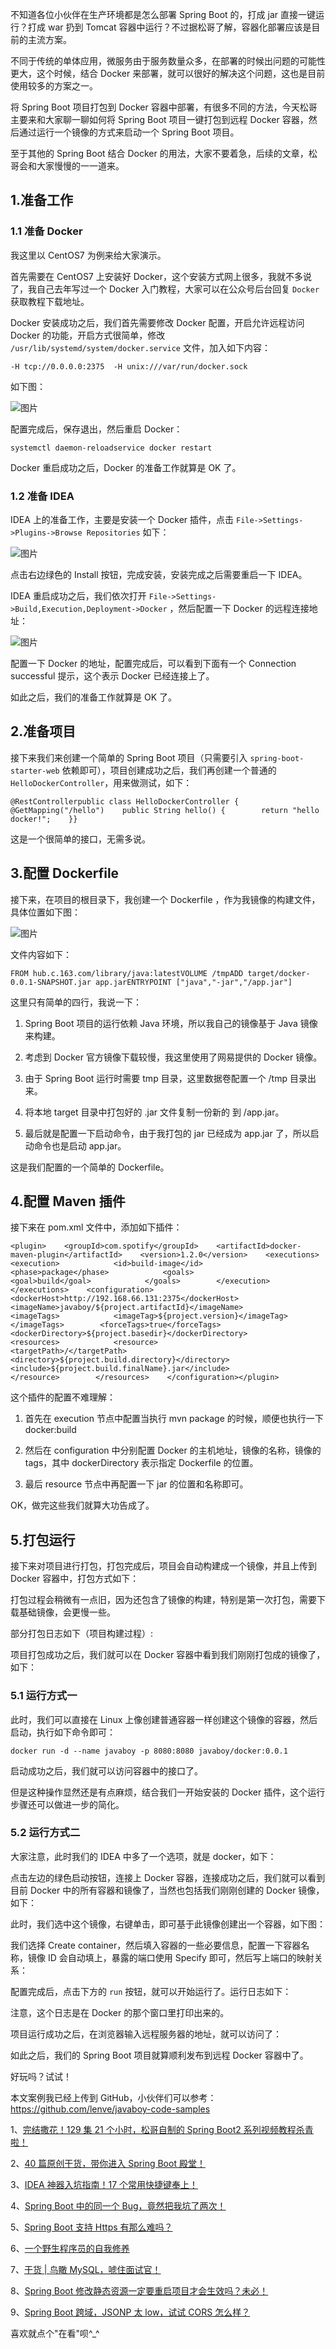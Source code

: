 不知道各位小伙伴在生产环境都是怎么部署 Spring Boot 的，打成 jar 直接一键运行？打成 war 扔到 Tomcat 容器中运行？不过据松哥了解，容器化部署应该是目前的主流方案。

不同于传统的单体应用，微服务由于服务数量众多，在部署的时候出问题的可能性更大，这个时候，结合 Docker 来部署，就可以很好的解决这个问题，这也是目前使用较多的方案之一。

将 Spring Boot 项目打包到 Docker 容器中部署，有很多不同的方法，今天松哥主要来和大家聊一聊如何将 Spring Boot 项目一键打包到远程 Docker 容器，然后通过运行一个镜像的方式来启动一个 Spring Boot 项目。

至于其他的 Spring Boot 结合 Docker 的用法，大家不要着急，后续的文章，松哥会和大家慢慢的一一道来。

## 1.准备工作

### 1.1 准备 Docker

我这里以 CentOS7 为例来给大家演示。

首先需要在 CentOS7 上安装好 Docker，这个安装方式网上很多，我就不多说了，我自己去年写过一个 Docker 入门教程，大家可以在公众号后台回复 `Docker` 获取教程下载地址。

Docker 安装成功之后，我们首先需要修改 Docker 配置，开启允许远程访问 Docker 的功能，开启方式很简单，修改 `/usr/lib/systemd/system/docker.service` 文件，加入如下内容：

```
-H tcp://0.0.0.0:2375  -H unix:///var/run/docker.sock
```

如下图：

![图片](https://mmbiz.qpic.cn/mmbiz_jpg/GvtDGKK4uYlfDvCzoddAS5bYbeKqZhqzMdhhvqiaJbDSbQdichCibwXeiccw2FRDBcTDx4TnlJibYDpSPpaNF18KhZg/640?wx_fmt=jpeg&wxfrom=5&wx_lazy=1&wx_co=1)

配置完成后，保存退出，然后重启 Docker：

```
systemctl daemon-reloadservice docker restart
```

Docker 重启成功之后，Docker 的准备工作就算是 OK 了。

### 1.2 准备 IDEA

IDEA 上的准备工作，主要是安装一个 Docker 插件，点击 `File->Settings->Plugins->Browse Repositories` 如下：

![图片](https://mmbiz.qpic.cn/mmbiz_jpg/GvtDGKK4uYlfDvCzoddAS5bYbeKqZhqzWeylxcSEFvqZbhEniaHkM4zsTgran2eR5icibV36KTQ80vkGw7kzaL2LA/640?wx_fmt=jpeg&wxfrom=5&wx_lazy=1&wx_co=1)

点击右边绿色的 Install 按钮，完成安装，安装完成之后需要重启一下 IDEA。

IDEA 重启成功之后，我们依次打开 `File->Settings->Build,Execution,Deployment->Docker` ，然后配置一下 Docker 的远程连接地址：

![图片](https://mmbiz.qpic.cn/mmbiz_jpg/GvtDGKK4uYlfDvCzoddAS5bYbeKqZhqzQHicjOQxLywGu2XRZKftmDDFntW5lVhQ9KR5EKOMib1icTswF4XQecSKA/640?wx_fmt=jpeg&wxfrom=5&wx_lazy=1&wx_co=1)

配置一下 Docker 的地址，配置完成后，可以看到下面有一个 Connection successful 提示，这个表示 Docker 已经连接上了。

如此之后，我们的准备工作就算是 OK 了。

## 2.准备项目

接下来我们来创建一个简单的 Spring Boot 项目（只需要引入 `spring-boot-starter-web` 依赖即可），项目创建成功之后，我们再创建一个普通的 `HelloDockerController`，用来做测试，如下：

```
@RestControllerpublic class HelloDockerController {    @GetMapping("/hello")    public String hello() {        return "hello docker!";    }}
```

这是一个很简单的接口，无需多说。

## 3.配置 Dockerfile

接下来，在项目的根目录下，我创建一个 Dockerfile ，作为我镜像的构建文件，具体位置如下图：

![图片](https://mmbiz.qpic.cn/mmbiz_jpg/GvtDGKK4uYlfDvCzoddAS5bYbeKqZhqzgdziaWpOyEp4wbzojib667B3jlq7jeMytiaZHb5mQK2T3GDtCico0jJMvQ/640?wx_fmt=jpeg&wxfrom=5&wx_lazy=1&wx_co=1)

文件内容如下：

```
FROM hub.c.163.com/library/java:latestVOLUME /tmpADD target/docker-0.0.1-SNAPSHOT.jar app.jarENTRYPOINT ["java","-jar","/app.jar"]
```

这里只有简单的四行，我说一下：

1.  Spring Boot 项目的运行依赖 Java 环境，所以我自己的镜像基于 Java 镜像来构建。
    
2.  考虑到 Docker 官方镜像下载较慢，我这里使用了网易提供的 Docker 镜像。
    
3.  由于 Spring Boot 运行时需要 tmp 目录，这里数据卷配置一个 /tmp 目录出来。
    
4.  将本地 target 目录中打包好的 .jar 文件复制一份新的 到 /app.jar。
    
5.  最后就是配置一下启动命令，由于我打包的 jar 已经成为 app.jar 了，所以启动命令也是启动 app.jar。
    

这是我们配置的一个简单的 Dockerfile。

## 4.配置 Maven 插件

接下来在 pom.xml 文件中，添加如下插件：

```
<plugin>    <groupId>com.spotify</groupId>    <artifactId>docker-maven-plugin</artifactId>    <version>1.2.0</version>    <executions>        <execution>            <id>build-image</id>            <phase>package</phase>            <goals>                <goal>build</goal>            </goals>        </execution>    </executions>    <configuration>        <dockerHost>http://192.168.66.131:2375</dockerHost>        <imageName>javaboy/${project.artifactId}</imageName>        <imageTags>            <imageTag>${project.version}</imageTag>        </imageTags>        <forceTags>true</forceTags>        <dockerDirectory>${project.basedir}</dockerDirectory>        <resources>            <resource>                <targetPath>/</targetPath>                <directory>${project.build.directory}</directory>                <include>${project.build.finalName}.jar</include>            </resource>        </resources>    </configuration></plugin>
```

这个插件的配置不难理解：

1.  首先在 execution 节点中配置当执行 mvn package 的时候，顺便也执行一下 docker:build
    
2.  然后在 configuration 中分别配置 Docker 的主机地址，镜像的名称，镜像的 tags，其中 dockerDirectory 表示指定 Dockerfile 的位置。
    
3.  最后 resource 节点中再配置一下 jar 的位置和名称即可。
    

OK，做完这些我们就算大功告成了。

## 5.打包运行

接下来对项目进行打包，打包完成后，项目会自动构建成一个镜像，并且上传到 Docker 容器中，打包方式如下：

打包过程会稍微有一点旧，因为还包含了镜像的构建，特别是第一次打包，需要下载基础镜像，会更慢一些。

部分打包日志如下（项目构建过程）:

项目打包成功之后，我们就可以在 Docker 容器中看到我们刚刚打包成的镜像了，如下：

### 5.1 运行方式一

此时，我们可以直接在 Linux 上像创建普通容器一样创建这个镜像的容器，然后启动，执行如下命令即可：

```
docker run -d --name javaboy -p 8080:8080 javaboy/docker:0.0.1
```

启动成功之后，我们就可以访问容器中的接口了。

但是这种操作显然还是有点麻烦，结合我们一开始安装的 Docker 插件，这个运行步骤还可以做进一步的简化。

### 5.2 运行方式二

大家注意，此时我们的 IDEA 中多了一个选项，就是 docker，如下：

点击左边的绿色启动按钮，连接上 Docker 容器，连接成功之后，我们就可以看到目前 Docker 中的所有容器和镜像了，当然也包括我们刚刚创建的 Docker 镜像，如下：

此时，我们选中这个镜像，右键单击，即可基于此镜像创建出一个容器，如下图：

我们选择 Create container，然后填入容器的一些必要信息，配置一下容器名称，镜像 ID 会自动填上，暴露的端口使用 Specify 即可，然后写上端口的映射关系：

配置完成后，点击下方的 `run` 按钮，就可以开始运行了。运行日志如下：

注意，这个日志是在 Docker 的那个窗口里打印出来的。

项目运行成功之后，在浏览器输入远程服务器的地址，就可以访问了：

如此之后，我们的 Spring Boot 项目就算顺利发布到远程 Docker 容器中了。

好玩吗？试试！

本文案例我已经上传到 GitHub，小伙伴们可以参考：https://github.com/lenve/javaboy-code-samples

1、[完结撒花！129 集 21 个小时，松哥自制的 Spring Boot2 系列视频教程杀青啦！](http://mp.weixin.qq.com/s?__biz=MzI1NDY0MTkzNQ==&mid=2247486306&idx=1&sn=a702902990f4cb7fa84c1c23fcba6e92&chksm=e9c35902deb4d0141c7bc42f378542e49b54f2283e2cfe6225542495f3dd65d13c0f1f07fc92&scene=21#wechat_redirect)

2、[40 篇原创干货，带你进入 Spring Boot 殿堂！](http://mp.weixin.qq.com/s?__biz=MzI1NDY0MTkzNQ==&mid=2247486246&idx=1&sn=7aa23f40fa044775e98fccffaa8d43d1&chksm=e9c35946deb4d05063a14258429cc7c21b232018a195d7b4281e2a3cea6500fd9f19ab401780&scene=21#wechat_redirect)

3、[IDEA 神器入坑指南！17 个常用快捷键奉上！](http://mp.weixin.qq.com/s?__biz=MzI1NDY0MTkzNQ==&mid=2247486239&idx=1&sn=d25591a1e7d31653863563f78d209177&chksm=e9c3597fdeb4d0691fc284c372d486365bd5923a88069f1b7250c857aca48a75de3a1def9fe0&scene=21#wechat_redirect)

4、[Spring Boot 中的同一个 Bug，竟然把我坑了两次！](http://mp.weixin.qq.com/s?__biz=MzI1NDY0MTkzNQ==&mid=2247486166&idx=1&sn=ca0528531239410aa4b4a113f10ebc3b&chksm=e9c358b6deb4d1a09f6a0572e829e1fd78f06e7385d08017c0e864ffa32c500f281a6bd9ef04&scene=21#wechat_redirect)

5、[Spring Boot 支持 Https 有那么难吗？](http://mp.weixin.qq.com/s?__biz=MzI1NDY0MTkzNQ==&mid=2247486160&idx=1&sn=2dd53840370ab6a69aa1e910fbce01d1&chksm=e9c358b0deb4d1a6a6d9b2d47b58da3a4a7483147ef84ba059a47d10d7efbc61bcdeff1e503a&scene=21#wechat_redirect)

6、[一个野生程序员的自我修养](http://mp.weixin.qq.com/s?__biz=MzI1NDY0MTkzNQ==&mid=2247486150&idx=1&sn=0ffc7a2191058f8aa558c3cf9b062a74&chksm=e9c358a6deb4d1b0a4b16cfeeddd9ae70f483c6494eee55addba648eec757fee371dccb295c8&scene=21#wechat_redirect)

7、[干货 | 鸟瞰 MySQL，唬住面试官！](http://mp.weixin.qq.com/s?__biz=MzI1NDY0MTkzNQ==&mid=2247486126&idx=1&sn=cdfbfc882bdf78ce45147abec317530c&chksm=e9c358cedeb4d1d8390f8481108ca480e0e2e912f7ceceee492733c179a40fc59296f920381a&scene=21#wechat_redirect)

8、[Spring Boot 修改静态资源一定要重启项目才会生效吗？未必！](http://mp.weixin.qq.com/s?__biz=MzI1NDY0MTkzNQ==&mid=2247486119&idx=1&sn=c2cbf2e7f737fba902f6ebb25dabaefe&chksm=e9c358c7deb4d1d1305abd486554f77af7b35dae40b4f7fb93c109a373f250c57183e5899529&scene=21#wechat_redirect)

9、[Spring Boot 跨域，JSONP 太 low，试试 CORS 怎么样？  
](http://mp.weixin.qq.com/s?__biz=MzI1NDY0MTkzNQ==&mid=2247486095&idx=1&sn=f446acdf5b26549ccead854b8e0a873f&chksm=e9c358efdeb4d1f9d7b306c25b731fa6baa064bd5dc3051bb386621e0bf74fc969b694588227&scene=21#wechat_redirect)

喜欢就点个"在看"呗^\_^